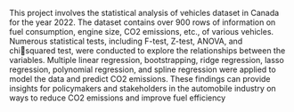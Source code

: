 This project involves the statistical analysis of vehicles dataset in Canada for the year 2022. The 
dataset contains over 900 rows of information on fuel consumption, engine size, CO2 emissions, 
etc., of various vehicles. Numerous statistical tests, including F-test, Z-test, ANOVA, and chisquared test, were conducted to explore the relationships between the variables. Multiple linear 
regression, bootstrapping, ridge regression, lasso regression, polynomial regression, and spline 
regression were applied to model the data and predict CO2 emissions. These findings can 
provide insights for policymakers and stakeholders in the automobile industry on ways to reduce 
CO2 emissions and improve fuel efficiency
